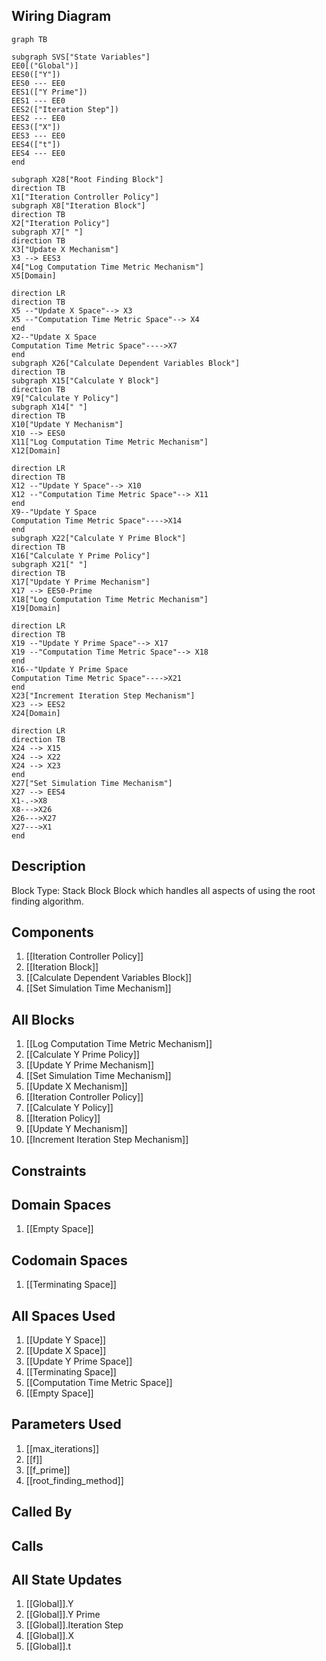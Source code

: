 ## Wiring Diagram

```mermaid
graph TB

subgraph SVS["State Variables"]
EE0[("Global")]
EES0(["Y"])
EES0 --- EE0
EES1(["Y Prime"])
EES1 --- EE0
EES2(["Iteration Step"])
EES2 --- EE0
EES3(["X"])
EES3 --- EE0
EES4(["t"])
EES4 --- EE0
end

subgraph X28["Root Finding Block"]
direction TB
X1["Iteration Controller Policy"]
subgraph X8["Iteration Block"]
direction TB
X2["Iteration Policy"]
subgraph X7[" "]
direction TB
X3["Update X Mechanism"]
X3 --> EES3
X4["Log Computation Time Metric Mechanism"]
X5[Domain]

direction LR
direction TB
X5 --"Update X Space"--> X3
X5 --"Computation Time Metric Space"--> X4
end
X2--"Update X Space
Computation Time Metric Space"---->X7
end
subgraph X26["Calculate Dependent Variables Block"]
direction TB
subgraph X15["Calculate Y Block"]
direction TB
X9["Calculate Y Policy"]
subgraph X14[" "]
direction TB
X10["Update Y Mechanism"]
X10 --> EES0
X11["Log Computation Time Metric Mechanism"]
X12[Domain]

direction LR
direction TB
X12 --"Update Y Space"--> X10
X12 --"Computation Time Metric Space"--> X11
end
X9--"Update Y Space
Computation Time Metric Space"---->X14
end
subgraph X22["Calculate Y Prime Block"]
direction TB
X16["Calculate Y Prime Policy"]
subgraph X21[" "]
direction TB
X17["Update Y Prime Mechanism"]
X17 --> EES0-Prime
X18["Log Computation Time Metric Mechanism"]
X19[Domain]

direction LR
direction TB
X19 --"Update Y Prime Space"--> X17
X19 --"Computation Time Metric Space"--> X18
end
X16--"Update Y Prime Space
Computation Time Metric Space"---->X21
end
X23["Increment Iteration Step Mechanism"]
X23 --> EES2
X24[Domain]

direction LR
direction TB
X24 --> X15
X24 --> X22
X24 --> X23
end
X27["Set Simulation Time Mechanism"]
X27 --> EES4
X1-.->X8
X8--->X26
X26--->X27
X27--->X1
end
```

## Description

Block Type: Stack Block
Block which handles all aspects of using the root finding algorithm.
## Components
1. [[Iteration Controller Policy]]
2. [[Iteration Block]]
3. [[Calculate Dependent Variables Block]]
4. [[Set Simulation Time Mechanism]]

## All Blocks
1. [[Log Computation Time Metric Mechanism]]
2. [[Calculate Y Prime Policy]]
3. [[Update Y Prime Mechanism]]
4. [[Set Simulation Time Mechanism]]
5. [[Update X Mechanism]]
6. [[Iteration Controller Policy]]
7. [[Calculate Y Policy]]
8. [[Iteration Policy]]
9. [[Update Y Mechanism]]
10. [[Increment Iteration Step Mechanism]]

## Constraints

## Domain Spaces
1. [[Empty Space]]

## Codomain Spaces
1. [[Terminating Space]]

## All Spaces Used
1. [[Update Y Space]]
2. [[Update X Space]]
3. [[Update Y Prime Space]]
4. [[Terminating Space]]
5. [[Computation Time Metric Space]]
6. [[Empty Space]]

## Parameters Used
1. [[max_iterations]]
2. [[f]]
3. [[f_prime]]
4. [[root_finding_method]]

## Called By

## Calls

## All State Updates
1. [[Global]].Y
2. [[Global]].Y Prime
3. [[Global]].Iteration Step
4. [[Global]].X
5. [[Global]].t

